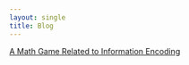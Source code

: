 ```yaml
---
layout: single
title: Blog
---
```


[A Math Game Related to Information Encoding](entry/B2505201807.md)
